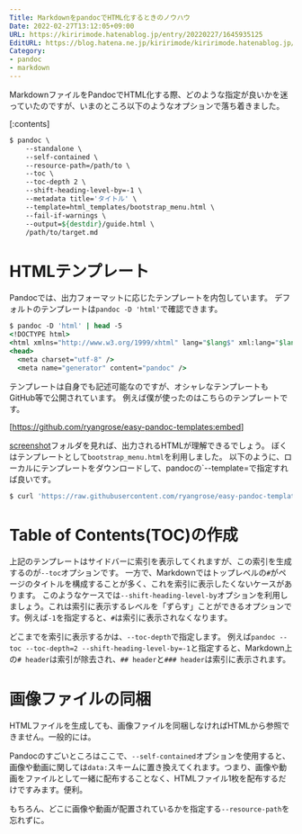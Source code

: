 ```yaml
---
Title: MarkdownをpandocでHTML化するときのノウハウ
Date: 2022-02-27T13:12:05+09:00
URL: https://kiririmode.hatenablog.jp/entry/20220227/1645935125
EditURL: https://blog.hatena.ne.jp/kiririmode/kiririmode.hatenablog.jp/atom/entry/13574176438067630992
Category:
- pandoc
- markdown
---
```


MarkdownファイルをPandocでHTML化する際、どのような指定が良いかを迷っていたのですが、いまのところ以下のようなオプションで落ち着きました。

[:contents]

```tcsh
$ pandoc \
    --standalone \
    --self-contained \
    --resource-path=/path/to \
    --toc \
    --toc-depth 2 \
    --shift-heading-level-by=-1 \
    --metadata title='タイトル' \
    --template=html_templates/bootstrap_menu.html \
    --fail-if-warnings \
    --output=${destdir}/guide.html \
    /path/to/target.md
```

# HTMLテンプレート

Pandocでは、出力フォーマットに応じたテンプレートを内包しています。
デフォルトのテンプレートは`pandoc -D 'html'`で確認できます。

```tcsh
$ pandoc -D 'html' | head -5
<!DOCTYPE html>
<html xmlns="http://www.w3.org/1999/xhtml" lang="$lang$" xml:lang="$lang$"$if(dir)$ dir="$dir$"$endif$>
<head>
  <meta charset="utf-8" />
  <meta name="generator" content="pandoc" />
```

テンプレートは自身でも記述可能なのですが、オシャレなテンプレートもGitHub等で公開されています。
例えば僕が使ったのはこちらのテンプレートです。

[https://github.com/ryangrose/easy-pandoc-templates:embed]

[screenshot](https://github.com/ryangrose/easy-pandoc-templates/tree/master/samples/screenshots)フォルダを見れば、出力されるHTMLが理解できるでしょう。
ぼくはテンプレートとして`bootstrap_menu.html`を利用しました。
以下のように、ローカルにテンプレートをダウンロードして、pandocの`--template=で指定すれば良いです。

```tcsh
$ curl 'https://raw.githubusercontent.com/ryangrose/easy-pandoc-templates/master/html/bootstrap_menu.html' > html_templates/bootstrap_menu.html
```

# Table of Contents(TOC)の作成

上記のテンプレートはサイドバーに索引を表示してくれますが、この索引を生成するのが`--toc`オプションです。
一方で、Markdownではトップレベルの`#`がページのタイトルを構成することが多く、これを索引に表示したくないケースがあります。
このようなケースでは`--shift-heading-level-by`オプションを利用しましょう。これは索引に表示するレベルを「ずらす」ことができるオプションです。例えば`-1`を指定すると、`#`は索引に表示されなくなります。

どこまでを索引に表示するかは、`--toc-depth`で指定します。
例えば`pandoc --toc --toc-depth=2 --shift-heading-level-by=-1`と指定すると、Markdown上の`# header`は索引が除去され、`## header`と`### header`は索引に表示されます。

# 画像ファイルの同梱

HTMLファイルを生成しても、画像ファイルを同梱しなければHTMLから参照できません。一般的には。

Pandocのすごいところはここで、`--self-contained`オプションを使用すると、画像や動画に関しては`data:`スキームに置き換えてくれます。つまり、画像や動画をファイルとして一緒に配布することなく、HTMLファイル1枚を配布するだけですみます。便利。

もちろん、どこに画像や動画が配置されているかを指定する`--resource-path`を忘れずに。
